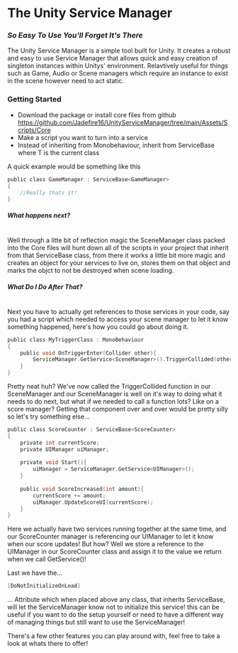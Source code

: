# The Unity Service Manager
### _So Easy To Use You'll Forget It's There_

The Unity Service Manager is a simple tool built for Unity. It creates a robust and easy to use Service Manager that allows quick and easy creation of singleton instances within Unitys' environment. Relavtively useful for things such as Game, Audio or Scene managers which require an instance to exist in the scene however need to act static.

### Getting Started

- Download the package or install core files from github
  https://github.com/Jadefire16/UnityServiceManager/tree/main/Assets/Scripts/Core
- Make a script you want to turn into a service
- Instead of inheriting from Monobehaviour, inherit from ServiceBase<T> where T is the current class

A quick example would be something like this
```c
public class GameManager : ServiceBase<GameManager>
{
    //Really thats it!
}
```

##### What happens next?
#
Well through a litte bit of reflection magic the SceneManager class packed into the Core files will hunt down all of the scripts in your project that inherit from that ServiceBase class, from there it works a little bit more magic and creates an object for your services to live on, stores them on that object and marks the objct to not be destroyed when scene loading.

##### What Do I Do After That?
#
Next you have to actually get references to those services in your code, say you had a script which needed to access your scene manager to let it know something happened, here's how you could go about doing it.
```c
public class MyTriggerClass : MonoBehaviour
{
    public void OnTriggerEnter(Collider other){
        ServiceManager.GetService<SceneManager>().TriggerCollided(other);
    }
}
```

Pretty neat huh? We've now called the TriggerCollided function in our SceneManager and our SceneManager is well on it's way to doing what it needs to do next, but what if we needed to call a function lots? Like on a score manager? Getting that component over and over would be pretty silly so let's try something else...
```c
public class ScoreCounter : ServiceBase<ScoreCounter>
{
    private int currentScore;
    private UIManager uiManager;
    
    private void Start(){
        uiManager = ServiceManager.GetService<UIManager>();
    }
    
    public void ScoreIncreased(int amount){
        currentScore += amount;
        uiManager.UpdateScoreUI(currentScore);
    }
}
```
Here we actually have two services running together at the same time, and our ScoreCounter manager is referencing our UIManager to let it know when our score updates! But how? Well we store a reference to the UIManager in our ScoreCounter class and assign it to the value we return when we call GetService()!

Last we have the...
```c
[DoNotInitializeOnLoad]
```
... Attribute which when placed above any class, that inherits ServiceBase, will let the ServiceManager know not to initialize this service! this can be useful if you want to do the setup yourself or need to have a different way of managing things but still want to use the ServiceManager!

There's a few other features you can play around with, feel free to take a look at whats there to offer!


